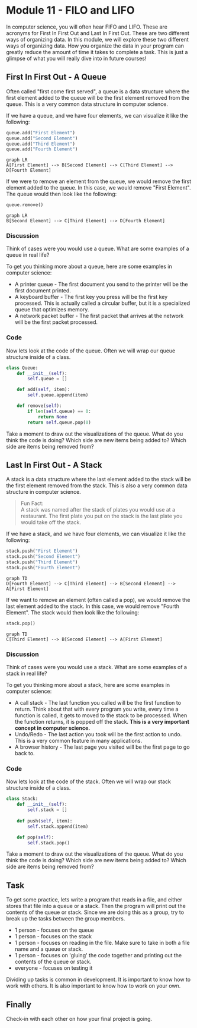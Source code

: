 # Module 11 - FILO and LIFO

In computer science, you will often hear FIFO and LIFO. These are acronyms for First In First Out and Last In First Out. These are two different ways of organizing data. In this module, we will explore these two different ways of organizing data. How you organize the data in your program can greatly reduce the amount of time it takes to complete a task. This is just a glimpse of what you will really dive into in future courses! 

## First In First Out - A Queue
Often called "first come first served", a queue is a data structure where the first element added to the queue will be the first element removed from the queue. This is a very common data structure in computer science.

If we have a queue, and we have four elements, we can visualize it like the following:
```python
queue.add("First Element")
queue.add("Second Element")
queue.add("Third Element")
queue.add("Fourth Element")
```


```mermaid
graph LR
A[First Element] --> B[Second Element] --> C[Third Element] --> D[Fourth Element]
```

If we were to remove an element from the queue, we would remove the first element added to the queue. In this case, we would remove "First Element". The queue would then look like the following:

```python
queue.remove()
```


```mermaid
graph LR
B[Second Element] --> C[Third Element] --> D[Fourth Element]
```


### Discussion
Think of cases were you would use a queue. What are some examples of a queue in real life?

To get you thinking more about a queue, here are some examples in computer science:
* A printer queue - The first document you send to the printer will be the first document printed.
* A keyboard buffer - The first key you press will be the first key processed. This is actually called a circular buffer, but it is a specialized queue that optimizes memory.
* A network packet buffer - The first packet that arrives at the network will be the first packet processed.

### Code
Now lets look at the code of the queue. Often we will wrap our queue structure inside of a class.

```python
class Queue:
    def __init__(self):
        self.queue = []

    def add(self, item):
        self.queue.append(item)

    def remove(self):
        if len(self.queue) == 0:
            return None
        return self.queue.pop(0)
```

Take a moment to draw out the visualizations of the queue. What do you think the code is doing? Which side are new items being added to? Which side are items being removed from?


## Last In First Out - A Stack
A stack is a data structure where the last element added to the stack will be the first element removed from the stack. This is also a very common data structure in computer science.

> Fun Fact:   
> A stack was named after the stack of plates you would use at a restaurant. The first plate you put on the stack is the last plate you would take off the stack. 


If we have a stack, and we have four elements, we can visualize it like the following:
```python
stack.push("First Element")
stack.push("Second Element")
stack.push("Third Element")
stack.push("Fourth Element")
```
    
```mermaid
graph TD
D[Fourth Element] --> C[Third Element] --> B[Second Element] --> A[First Element]
```

If we want to remove an element (often called a pop), we would remove the last element added to the stack. In this case, we would remove "Fourth Element". The stack would then look like the following:

```python
stack.pop()
```

```mermaid
graph TD
C[Third Element] --> B[Second Element] --> A[First Element]
```

### Discussion
Think of cases were you would use a stack. What are some examples of a stack in real life?

To get you thinking more about a stack, here are some examples in computer science:
* A call stack - The last function you called will be the first function to return. Think about that with every program you write, every time a function is called, it gets to moved to the stack to be processed. When the function returns, it is popped off the stack. **This is a very important concept in computer science.**
* Undo/Redo - The last action you took will be the first action to undo. This is a very common feature in many applications.
* A browser history - The last page you visited will be the first page to go back to.


### Code

Now lets look at the code of the stack. Often we will wrap our stack structure inside of a class.

```python
class Stack:
    def __init__(self):
        self.stack = []
    
    def push(self, item):
        self.stack.append(item)

    def pop(self):
        self.stack.pop()
```

Take a moment to draw out the visualizations of the queue. What do you think the code is doing? Which side are new items being added to? Which side are items being removed from?


## Task

To get some practice, lets write a program that reads in a file, and either stores that file into a queue or a stack. Then the program will print out the contents of the queue or stack. Since we are doing this as a group, try to break up the tasks between the group members.
* 1 person - focuses on the queue
* 1 person - focuses on the stack
* 1 person - focuses on reading in the file. Make sure to take in both a file name and a queue or stack.
* 1 person - focuses on 'gluing' the code together and printing out the contents of the queue or stack.
* everyone - focuses on testing it

Dividing up tasks is common in development. It is important to know how to work with others. It is also important to know how to work on your own. 


## Finally
Check-in with each other on how your final project is going. 